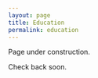 ```yaml
---
layout: page
title: Education
permalink: education
---
```


<div class="container w-full md:max-w-4xl mx-auto">
  <div class="flex flex-wrap text-sm">
    <div class="w-full sm:w-1/2 py-3 px-2">
      <div class="bg-white border shadow-md p-3 h-full "> 
        <p>Page under construction.</p>       
      </div> <!-- bg-white -->
    </div> <!-- w-full -->
    <div class="w-full sm:w-1/2 py-3 px-2">
      <div class="bg-white border shadow-md p-3 h-full">
        <p>Check back soon.</p>
      </div> <!-- bg-white -->
    </div> <!-- w-full -->
  </div> <!-- flex -->
</div> <!-- container -->

